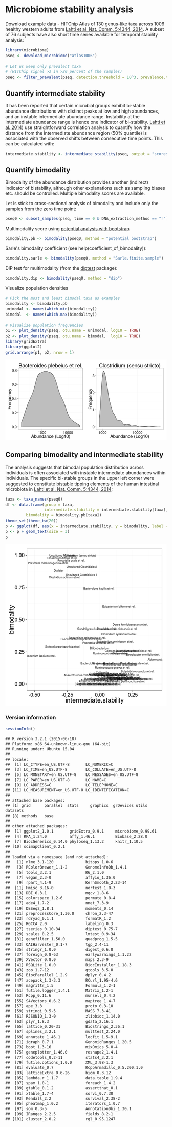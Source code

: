 # Microbiome stability analysis

Download example data - HITChip Atlas of 130 genus-like taxa across 1006 healthy western adults from [Lahti et al. Nat. Comm. 5:4344, 2014](http://www.nature.com/ncomms/2014/140708/ncomms5344/full/ncomms5344.html). A subset of 76 subjects have also short time series available for temporal stability analysis:


```r
library(microbiome)
pseq <- download_microbiome("atlas1006")

# Let us keep only prevalent taxa
# (HITChip signal >3 in >20 percent of the samples)
pseq <- filter_prevalent(pseq, detection.threshold = 10^3, prevalence.threshold = 0.2)
```



## Quantify intermediate stability 

It has been reported that certain microbial groups exhibit bi-stable
abundance distributions with distinct peaks at low and high
abundances, and an instable intermediate abundance range. Instability
at the intermediate abundance range is hence one indicator of
bi-stability. [Lahti et
al. 2014](http://www.nature.com/ncomms/2014/140708/ncomms5344/full/ncomms5344.html))
use straightforward correlation analysis to quantify how the distance
from the intermediate abundance region (50% quantile) is associated
with the observed shifts between consecutive time points. This can be
calculated with:


```r
intermediate.stability <- intermediate_stability(pseq, output = "scores")
```


## Quantify bimodality 

Bimodality of the abundance distribution provides another (indirect)
indicator of bistability, although other explanations such as sampling
biases etc. should be controlled. Multiple bimodality scores are
available.

Let is stick to cross-sectional analysis of bimodality and include
only the samples from the zero time point:


```r
pseq0 <- subset_samples(pseq, time == 0 & DNA_extraction_method == "r")
```


Multimodality score using [potential analysis with
bootstrap](http://www.nature.com/ncomms/2014/140708/ncomms5344/full/ncomms5344.html)



```r
bimodality.pb <- bimodality(pseq0, method = "potential_bootstrap")
```

Sarle's bimodality coefficient (see help(coefficient_of_bimodality)):


```r
bimodality.sarle <- bimodality(pseq0, method = "Sarle.finite.sample")
```


DIP test for multimodality (from the [diptest](https://cran.r-project.org/web/packages/diptest/index.html) package):


```r
bimodality.dip <- bimodality(pseq0, method = "dip")
```


Visualize population densities 


```r
# Pick the most and least bimodal taxa as examples
bimodality <- bimodality.pb
unimodal <- names(which.min(bimodality))
bimodal  <- names(which.max(bimodality))

# Visualize population frequencies
p1 <- plot_density(pseq, otu.name = unimodal, log10 = TRUE) 
p2 <- plot_density(pseq, otu.name = bimodal,  log10 = TRUE) 
library(gridExtra)
library(ggplot2)
grid.arrange(p1, p2, nrow = 1)
```

![plot of chunk stability2](figure/stability2-1.png) 


## Comparing bimodality and intermediate stability

The analysis suggests that bimodal population distribution across individuals is often associated with instable intermediate abundances within individuals. The specific bi-stable groups in the upper left corner were suggested to constitute bistable tipping elements of the human intestinal microbiota in [Lahti et al. Nat. Comm. 5:4344, 2014](http://www.nature.com/ncomms/2014/140708/ncomms5344/full/ncomms5344.html):


```r
taxa <- taxa_names(pseq0)
df <- data.frame(group = taxa,
                 intermediate.stability = intermediate.stability[taxa],
		 bimodality = bimodality.pb[taxa])
theme_set(theme_bw(20))
p <- ggplot(df, aes(x = intermediate.stability, y = bimodality, label = group))
p <- p + geom_text(size = 3)
p
```

![plot of chunk bimodalitybistability](figure/bimodalitybistability-1.png) 


### Version information


```r
sessionInfo()
```

```
## R version 3.2.1 (2015-06-18)
## Platform: x86_64-unknown-linux-gnu (64-bit)
## Running under: Ubuntu 15.04
## 
## locale:
##  [1] LC_CTYPE=en_US.UTF-8       LC_NUMERIC=C              
##  [3] LC_TIME=en_US.UTF-8        LC_COLLATE=en_US.UTF-8    
##  [5] LC_MONETARY=en_US.UTF-8    LC_MESSAGES=en_US.UTF-8   
##  [7] LC_PAPER=en_US.UTF-8       LC_NAME=C                 
##  [9] LC_ADDRESS=C               LC_TELEPHONE=C            
## [11] LC_MEASUREMENT=en_US.UTF-8 LC_IDENTIFICATION=C       
## 
## attached base packages:
## [1] grid      parallel  stats     graphics  grDevices utils     datasets 
## [8] methods   base     
## 
## other attached packages:
##  [1] ggplot2_1.0.1       gridExtra_0.9.1     microbiome_0.99.61 
##  [4] RPA_1.24.0          affy_1.46.1         Biobase_2.28.0     
##  [7] BiocGenerics_0.14.0 phyloseq_1.13.2     knitr_1.10.5       
## [10] scimapClient_0.2.1 
## 
## loaded via a namespace (and not attached):
##   [1] nlme_3.1-120              bitops_1.0-6             
##   [3] RColorBrewer_1.1-2        GenomeInfoDb_1.4.1       
##   [5] tools_3.2.1               R6_2.1.0                 
##   [7] vegan_2.3-0               affyio_1.36.0            
##   [9] rpart_4.1-9               KernSmooth_2.23-14       
##  [11] Hmisc_3.16-0              nortest_1.0-3            
##  [13] DBI_0.3.1                 mgcv_1.8-6               
##  [15] colorspace_1.2-6          permute_0.8-4            
##  [17] ade4_1.7-2                nnet_7.3-9               
##  [19] DESeq2_1.8.1              moments_0.14             
##  [21] preprocessCore_1.30.0     chron_2.3-47             
##  [23] rdryad_0.1.1              formatR_1.2              
##  [25] RGCCA_2.0                 labeling_0.3             
##  [27] tseries_0.10-34           diptest_0.75-7           
##  [29] scales_0.2.5              lmtest_0.9-34            
##  [31] genefilter_1.50.0         quadprog_1.5-5           
##  [33] OAIHarvester_0.1-7        tgp_2.4-11               
##  [35] stringr_1.0.0             digest_0.6.8             
##  [37] foreign_0.8-63            earlywarnings_1.1.22     
##  [39] XVector_0.8.0             maps_2.3-9               
##  [41] RSQLite_1.0.0             BiocInstaller_1.18.3     
##  [43] zoo_1.7-12                gtools_3.5.0             
##  [45] BiocParallel_1.2.9        dplyr_0.4.2              
##  [47] acepack_1.3-3.3           RCurl_1.95-4.6           
##  [49] magrittr_1.5              Formula_1.2-1            
##  [51] futile.logger_1.4.1       Matrix_1.2-1             
##  [53] Rcpp_0.11.6               munsell_0.4.2            
##  [55] S4Vectors_0.6.2           maptree_1.4-7            
##  [57] ape_3.3                   proto_0.3-10             
##  [59] stringi_0.5-5             MASS_7.3-41              
##  [61] RJSONIO_1.3-0             zlibbioc_1.14.0          
##  [63] plyr_1.8.3                gdata_2.16.1             
##  [65] lattice_0.20-31           Biostrings_2.36.1        
##  [67] splines_3.2.1             multtest_2.24.0          
##  [69] annotate_1.46.1           locfit_1.5-9.1           
##  [71] igraph_0.7.1              GenomicRanges_1.20.5     
##  [73] boot_1.3-16               mixOmics_5.0-4           
##  [75] geneplotter_1.46.0        reshape2_1.4.1           
##  [77] codetools_0.2-11          stats4_3.2.1             
##  [79] futile.options_1.0.0      XML_3.98-1.3             
##  [81] evaluate_0.7              RcppArmadillo_0.5.200.1.0
##  [83] latticeExtra_0.6-26       biom_0.3.12              
##  [85] lambda.r_1.1.7            data.table_1.9.4         
##  [87] spam_1.0-1                foreach_1.4.2            
##  [89] gtable_0.1.2              assertthat_0.1           
##  [91] xtable_1.7-4              sorvi_0.7.30             
##  [93] Kendall_2.2               survival_2.38-2          
##  [95] pheatmap_1.0.2            iterators_1.0.7          
##  [97] som_0.3-5                 AnnotationDbi_1.30.1     
##  [99] IRanges_2.2.5             fields_8.2-1             
## [101] cluster_2.0.2             rgl_0.95.1247
```

